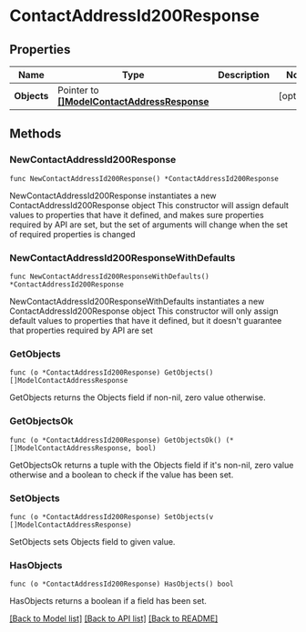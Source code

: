# ContactAddressId200Response

## Properties

Name | Type | Description | Notes
------------ | ------------- | ------------- | -------------
**Objects** | Pointer to [**[]ModelContactAddressResponse**](ModelContactAddressResponse.md) |  | [optional] 

## Methods

### NewContactAddressId200Response

`func NewContactAddressId200Response() *ContactAddressId200Response`

NewContactAddressId200Response instantiates a new ContactAddressId200Response object
This constructor will assign default values to properties that have it defined,
and makes sure properties required by API are set, but the set of arguments
will change when the set of required properties is changed

### NewContactAddressId200ResponseWithDefaults

`func NewContactAddressId200ResponseWithDefaults() *ContactAddressId200Response`

NewContactAddressId200ResponseWithDefaults instantiates a new ContactAddressId200Response object
This constructor will only assign default values to properties that have it defined,
but it doesn't guarantee that properties required by API are set

### GetObjects

`func (o *ContactAddressId200Response) GetObjects() []ModelContactAddressResponse`

GetObjects returns the Objects field if non-nil, zero value otherwise.

### GetObjectsOk

`func (o *ContactAddressId200Response) GetObjectsOk() (*[]ModelContactAddressResponse, bool)`

GetObjectsOk returns a tuple with the Objects field if it's non-nil, zero value otherwise
and a boolean to check if the value has been set.

### SetObjects

`func (o *ContactAddressId200Response) SetObjects(v []ModelContactAddressResponse)`

SetObjects sets Objects field to given value.

### HasObjects

`func (o *ContactAddressId200Response) HasObjects() bool`

HasObjects returns a boolean if a field has been set.


[[Back to Model list]](../README.md#documentation-for-models) [[Back to API list]](../README.md#documentation-for-api-endpoints) [[Back to README]](../README.md)


